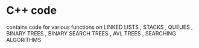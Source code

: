 # C++ code
contains code for various functions on LINKED LISTS , STACKS , QUEUES , BINARY TREES , BINARY SEARCH TREES , AVL TREES , SEARCHING ALGORITHMS
